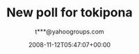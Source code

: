 ---
title: 'New poll for tokipona'
posts: 1
hash: 'lhrBFajL'
author: 't***@yahoogroups.com'
date: 2008-11-12T05:47:07+00:00
sources:
  - https://tokipona.yahoogroups.narkive.com/lhrBFajL
---